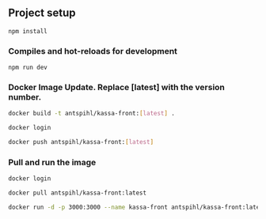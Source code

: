 ## Project setup

```
npm install
```

### Compiles and hot-reloads for development

```
npm run dev
```

### Docker Image Update. Replace [latest] with the version number.
```bash
docker build -t antspihl/kassa-front:[latest] .
```
```bash
docker login
```
```bash
docker push antspihl/kassa-front:[latest]
```

### Pull and run the image

```bash
docker login
```
```bash
docker pull antspihl/kassa-front:latest
```
```bash
docker run -d -p 3000:3000 --name kassa-front antspihl/kassa-front:latest
```

